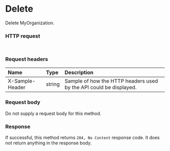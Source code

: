 # Delete

Delete MyOrganization.
### HTTP request
```http


```
### Request headers
| Name       | Type | Description|
|:---------------|:--------|:----------|
| X-Sample-Header  | string  | Sample of how the HTTP headers used by the API could be displayed.|

### Request body
Do not supply a request body for this method.


### Response
If successful, this method returns `204, No Content` response code. It does not return anything in the response body.

<!-- uuid: 32c92835-e3c2-4542-a94e-a7a23554f3d1\n2015-10-09 15:13:50 UTC -->